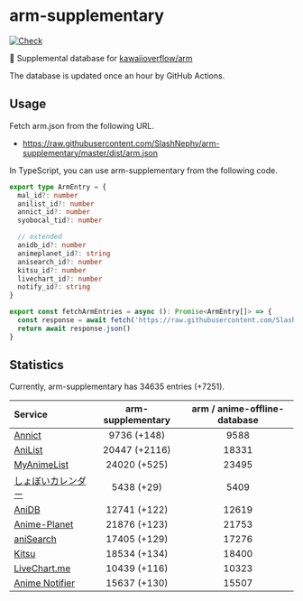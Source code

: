 # arm-supplementary

[![Check](https://github.com/SlashNephy/arm-supplementary/actions/workflows/check-node.yml/badge.svg)](https://github.com/SlashNephy/arm-supplementary/actions/workflows/check-node.yml)

💊 Supplemental database for [kawaiioverflow/arm](https://github.com/kawaiioverflow/arm)

The database is updated once an hour by GitHub Actions.

## Usage

Fetch arm.json from the following URL.

- https://raw.githubusercontent.com/SlashNephy/arm-supplementary/master/dist/arm.json

In TypeScript, you can use arm-supplementary from the following code.

```TypeScript
export type ArmEntry = {
  mal_id?: number
  anilist_id?: number
  annict_id?: number
  syobocal_tid?: number

  // extended
  anidb_id?: number
  animeplanet_id?: string
  anisearch_id?: number
  kitsu_id?: number
  livechart_id?: number
  notify_id?: string
}

export const fetchArmEntries = async (): Promise<ArmEntry[]> => {
  const response = await fetch('https://raw.githubusercontent.com/SlashNephy/arm-supplementary/master/dist/arm.json')
  return await response.json()
}
```

## Statistics

Currently, arm-supplementary has 34635 entries (+7251).

| Service                                     | arm-supplementary | arm / anime-offline-database |
| :------------------------------------------ | :---------------: | :--------------------------: |
| [Annict](https://annict.com)                |    9736 (+148)    |             9588             |
| [AniList](https://anilist.co)               |   20447 (+2116)   |            18331             |
| [MyAnimeList](https://myanimelist.net)      |   24020 (+525)    |            23495             |
| [しょぼいカレンダー](https://cal.syoboi.jp) |    5438 (+29)     |             5409             |
| [AniDB](https://anidb.net)                  |   12741 (+122)    |            12619             |
| [Anime-Planet](https://anime-planet.com)    |   21876 (+123)    |            21753             |
| [aniSearch](https://anisearch.com)          |   17405 (+129)    |            17276             |
| [Kitsu](https://kitsu.io)                   |   18534 (+134)    |            18400             |
| [LiveChart.me](https://livechart.me)        |   10439 (+116)    |            10323             |
| [Anime Notifier](https://notify.moe)        |   15637 (+130)    |            15507             |
